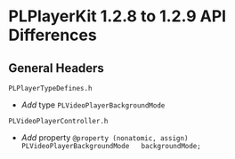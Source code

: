 # PLPlayerKit 1.2.8 to 1.2.9 API Differences

## General Headers

```
PLPlayerTypeDefines.h
```
- *Add* type ```PLVideoPlayerBackgroundMode```
```
PLVideoPlayerController.h
```
- *Add* property ```@property (nonatomic, assign) PLVideoPlayerBackgroundMode   backgroundMode;```
